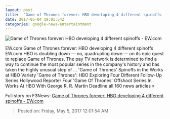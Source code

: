 ```yaml
---
layout: post
title:  "Game of Thrones forever: HBO developing 4 different spinoffs - EW.com"
date: 2017-05-04 19:01:54Z
categories: google-news-entertaintment
---
```


![Game of Thrones forever: HBO developing 4 different spinoffs - EW.com](http://i1.wp.com/ewedit.files.wordpress.com/2017/05/gameofthrones.jpg?crop=0px%2C229px%2C2700px%2C1419px&resize=1200%2C630&ssl=1)

EW.com Game of Thrones forever: HBO developing 4 different spinoffs EW.com HBO is doubling down — no, quadrupling down — on its epic quest to replace Game of Thrones. The pay TV network is determined to find a way to continue the most popular series in the company's history and has taken the highly unusual step of ... 'Game of Thrones' Spinoffs in the Works at HBO Variety 'Game of Thrones': HBO Exploring Four Different Follow-Up Series Hollywood Reporter Four 'Game Of Thrones' Offshoot Series In Works At HBO With George R. R. Martin Deadline all 160 news articles »


Full story on F3News: [Game of Thrones forever: HBO developing 4 different spinoffs - EW.com](http://www.f3nws.com/n/pyUuzF)

> Posted on: Friday, May 5, 2017 12:01:54 AM
